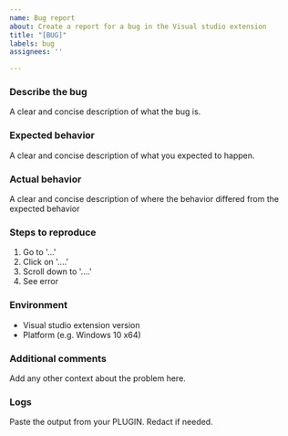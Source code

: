 ```yaml
---
name: Bug report
about: Create a report for a bug in the Visual studio extension
title: "[BUG]"
labels: bug
assignees: ''

---
```


### Describe the bug
A clear and concise description of what the bug is.

### Expected behavior
A clear and concise description of what you expected to happen.

### Actual behavior
A clear and concise description of where the behavior differed from the expected behavior

### Steps to reproduce
1. Go to '...'
2. Click on '....'
3. Scroll down to '....'
4. See error

### Environment
- Visual studio extension version
- Platform (e.g. Windows 10 x64)

### Additional comments
Add any other context about the problem here.

### Logs
Paste the output from your PLUGIN. Redact if needed.
